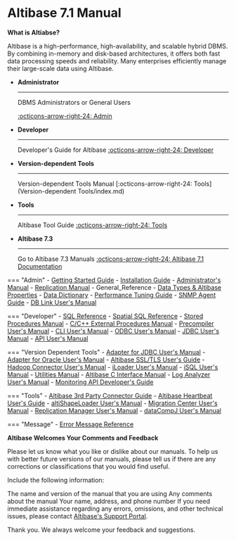 # Altibase 7.1 Manual

**What is Altiabse?**

Altibase is a high-performance, high-availability, and scalable hybrid DBMS. By combining in-memory and disk-based architectures, it offers both fast data processing speeds and reliability. Many enterprises efficiently manage their large-scale data using Altibase.

<div class="grid cards" markdown>

-   __Administrator__

    ---

    DBMS Administrators or General Users

    [:octicons-arrow-right-24: Admin](Admin/Getting%20Started%20Guide/0.-Preface.md)

-   __Developer__

    ---

    Developer's Guide for Altibase
    [:octicons-arrow-right-24: Developer](Developer/index.md)

-   __Version-dependent Tools__

    ---

    Version-dependent Tools Manual
    [:octicons-arrow-right-24: Tools](Version-dependent Tools/index.md)

-   __Tools__

    ---

    Altibase Tool Guide
    [:octicons-arrow-right-24: Tools](Tools/index.md)

</div>

<div class="grid cards" markdown>

-   __Altibase 7.3__

    ---

    Go to Altibase 7.3 Manuals
    [:octicons-arrow-right-24: Altibase 7.1 Documentation](https://soyoon-choi-mkdocs-trial.readthedocs-hosted.com/en/7.3/)

</div>

=== "Admin"
    - [Getting Started Guide](https://github.com/ALTIBASE/Documents/blob/master/Manuals/Altibase_7.1/eng/Installation%20Guide.md)
    - [Installation Guide](https://soyoon-choi-mkdocs-trial.readthedocs-hosted.com/en/7.1/Admin/Installation%20Guide/0.-Preface/)
    - [Administrator's Manual](https://github.com/ALTIBASE/Documents/blob/master/Manuals/Altibase_7.1/eng/Administrator%E2%80%99s%20Manual.md)
    - [Replication Manual](https://soyoon-choi-mkdocs-trial.readthedocs-hosted.com/en/7.1/Admin/Replication%20Manual/0.-Preface/)
    - General_Reference
        - [Data Types & Altibase Properties](https://github.com/ALTIBASE/Documents/blob/master/Manuals/Altibase_7.1/eng/General%20Reference-1.Data%20Types%20%26%20Altibase%20Properties.md)
        - [Data Dictionary](https://github.com/ALTIBASE/Documents/blob/master/Manuals/Altibase_7.1/eng/General%20Reference-2.The%20Data%20Dictionary.md)
    - [Performance Tuning Guide](https://github.com/ALTIBASE/Documents/blob/master/Manuals/Altibase_7.1/eng/Performance%20Tuning%20Guide.md)
    - [SNMP Agent Guide](https://github.com/ALTIBASE/Documents/blob/master/Manuals/Altibase_7.1/eng/SNMP%20Agent%20Guide.md)
    - [DB Link User's Manual](https://github.com/ALTIBASE/Documents/blob/master/Manuals/Altibase_7.1/eng/DB%20Link%20User's%20Manual.md)
       
=== "Developer"
    - [SQL Reference](https://github.com/ALTIBASE/Documents/blob/master/Manuals/Altibase_7.1/eng/SQL%20Reference.md)
    - [Spatial SQL Reference](https://github.com/ALTIBASE/Documents/blob/master/Manuals/Altibase_7.1/eng/Spatial%20SQL%20Reference.md)
    - [Stored Procedures Manual](https://github.com/ALTIBASE/Documents/blob/master/Manuals/Altibase_7.1/eng/Stored%20Procedures%20Manual.md)
    - [C/C++ External Procedures Manual](https://github.com/ALTIBASE/Documents/blob/master/Manuals/Altibase_7.1/eng/Altibase%20C%20Interface%20Manual.md)
    - [Precompiler User's Manual](https://github.com/ALTIBASE/Documents/blob/master/Manuals/Altibase_7.1/eng/Precompiler%20User's%20Manual.md)
    - [CLI User's Manual](https://github.com/ALTIBASE/Documents/blob/master/Manuals/Altibase_7.1/eng/CLI%20User's%20Manual.md)
    - [ODBC User's Manual](https://github.com/ALTIBASE/Documents/blob/master/Manuals/Altibase_7.1/eng/ODBC%20User's%20Manual.md)
    - [JDBC User's Manual](https://github.com/ALTIBASE/Documents/blob/master/Manuals/Altibase_7.1/eng/JDBC%20User's%20Manual.md)
    - [API User's Manual](https://github.com/ALTIBASE/Documents/blob/master/Manuals/Altibase_7.1/eng/API%20User's%20Manual.md)
    
=== "Version Dependent Tools"
    - [Adapter for JDBC User's Manual](https://github.com/ALTIBASE/Documents/blob/master/Manuals/Altibase_7.1/eng/Adapter%20for%20JDBC%20User's%20Manual.md)
    - [Adapter for Oracle User's Manual](https://github.com/ALTIBASE/Documents/blob/master/Manuals/Altibase_7.1/eng/Adapter%20for%20Oracle%20User's%20Manual.md)
    - [Altibase SSL/TLS User's Guide](https://github.com/ALTIBASE/Documents/blob/master/Manuals/Altibase_7.1/eng/Altibase%20SSL%20TLS%20User's%20Guide.md)
    - [Hadoop Connector User's Manual](https://github.com/ALTIBASE/Documents/blob/master/Manuals/Altibase_7.1/eng/Hadoop%20Connector%20User's%20Manual.md)
    - [iLoader User's Manual](https://github.com/ALTIBASE/Documents/blob/master/Manuals/Altibase_7.1/eng/iLoader%20User's%20Manual.md)
    - [iSQL User's Manual](https://github.com/ALTIBASE/Documents/blob/master/Manuals/Altibase_7.1/eng/iSQL%20User's%20Manual.md)
    - [Utilities Manual](https://github.com/ALTIBASE/Documents/blob/master/Manuals/Altibase_7.1/eng/Utilities%20Manual.md)
    - [Altibase C Interface Manual](https://github.com/ALTIBASE/Documents/blob/master/Manuals/Altibase_7.1/eng/Altibase%20C%20Interface%20Manual.md)
    - [Log Analyzer User's Manual](https://github.com/ALTIBASE/Documents/blob/master/Manuals/Altibase_7.1/eng/Log%20Analyzer%20User's%20Manual.md)
    - [Monitoring API Developer's Guide](https://github.com/ALTIBASE/Documents/blob/master/Manuals/Altibase_7.1/eng/Monitoring%20API%20Developer's%20Guide.md)
    
=== "Tools"
    - [Altibase 3rd Party Connector Guide](https://github.com/ALTIBASE/Documents/blob/master/Manuals/Tools/Altibase_release/eng/Altibase%203rd%20Party%20Connector%20Guide.md)
    - [Altibase Heartbeat User's Guide](https://github.com/ALTIBASE/Documents/blob/master/Manuals/Tools/Altibase_release/eng/Altibase%20Heartbeat%20User's%20Guide.md)
    - [altiShapeLoader User's Manual](https://github.com/ALTIBASE/Documents/blob/master/Manuals/Tools/Altibase_release/eng/altiShapeLoader%20User's%20Manual.md)
    - [Migration Center User's Manual](https://github.com/ALTIBASE/Documents/blob/master/Manuals/Tools/Altibase_release/eng/Migration%20Center%20User's%20Manual.md)
    - [Replication Manager User's Manual](https://github.com/ALTIBASE/Documents/blob/master/Manuals/Tools/Altibase_release/eng/Replication%20Manager%20User's%20Manual.md)
    - [dataCompJ User's Manual](https://github.com/ALTIBASE/Documents/blob/master/Manuals/Tools/Altibase_release/eng/dataCompJ%20User's%20Manual.md)
    
=== "Message"
    - [Error Message Reference](https://github.com/ALTIBASE/Documents/blob/master/Manuals/Altibase_7.1/eng/Error%20Message%20Reference.md)

**Altibase Welcomes Your Comments and Feedback**

Please let us know what you like or dislike about our manuals. To help us with better future versions of our manuals, please tell us if there are any corrections or classifications that you would find useful.

Include the following information:

The name and version of the manual that you are using
Any comments about the manual
Your name, address, and phone number
If you need immediate assistance regarding any errors, omissions, and other technical issues, please contact [Altibase's Support Portal](http://support.altibase.com/en/).

Thank you. We always welcome your feedback and suggestions.